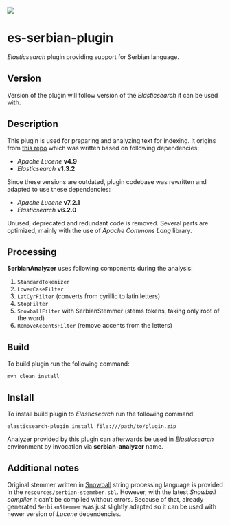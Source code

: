 ![](https://img.shields.io/badge/version-6.2.0-blue.svg?style=for-the-badge)

# es-serbian-plugin

*Elasticsearch* plugin providing support for Serbian language.

## Version

Version of the plugin will follow version of the *Elasticsearch* it can be used with.

## Description

This plugin is used for preparing and analyzing text for indexing. It origins from [this repo][www:uddrepo] which was
written based on following dependencies:
- *Apache Lucene* **v4.9**
- *Elasticsearch* **v1.3.2**

Since these versions are outdated, plugin codebase was rewritten and adapted to use these dependencies:
- *Apache Lucene* **v7.2.1**
- *Elasticsearch* **v6.2.0**

Unused, deprecated and redundant code is removed. Several parts are optimized, mainly with the use of *Apache Commons Lang* library.

## Processing

**SerbianAnalyzer** uses following components during the analysis:
1. `StandardTokenizer`
2. `LowerCaseFilter`
3. `LatCyrFilter` (converts from cyrillic to latin letters)
4. `StopFilter`
5. `SnowballFilter` with SerbianStemmer (stems tokens, taking only root of the word)
6. `RemoveAccentsFilter` (remove accents from the letters)

## Build

To build plugin run the following command:
```
mvn clean install
```

## Install

To install build plugin to *Elasticsearch* run the following command:
```
elasticsearch-plugin install file:///path/to/plugin.zip
```

Analyzer provided by this plugin can afterwards be used in *Elasticsearch* environment by invocation via
**serbian-analyzer** name.

## Additional notes

Original stemmer written in [Snowball][www:snowball] string processing language is provided in the
 `resources/serbian-stemmber.sbl`. However, with the latest *Snowball compiler* it can't be compiled without errors.
Because of that, already generated `SerbianStemmer` was just slightly adapted so it can be used with newer version of *Lucene* dependencies.
 

[www:uddrepo]: https://github.com/chenejac/udd06
[www:snowball]: http://snowballstem.org/
